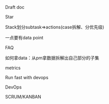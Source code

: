 Draft doc

Star

Stack划分subtask=>actions(case拆解、分优先级)

一点要有data point

FAQ

如何拿data：从pm拿数据拆解出自己部分的子集

metrics

Run fast with devops

DevOps

SCRUM/KANBAN